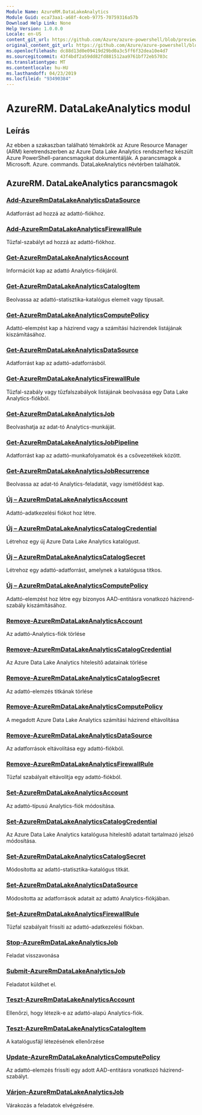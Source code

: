 ```yaml
---
Module Name: AzureRM.DataLakeAnalytics
Module Guid: eca73aa1-a68f-4ceb-9775-70759316a57b
Download Help Link: None
Help Version: 1.0.0.0
Locale: en-US
content_git_url: https://github.com/Azure/azure-powershell/blob/preview/src/ResourceManager/DataLakeAnalytics/Commands.DataLakeAnalytics/help/AzureRM.DataLakeAnalytics.md
original_content_git_url: https://github.com/Azure/azure-powershell/blob/preview/src/ResourceManager/DataLakeAnalytics/Commands.DataLakeAnalytics/help/AzureRM.DataLakeAnalytics.md
ms.openlocfilehash: dc88d13d0e09419d29bd0a3c5ff6f32dea10e4d7
ms.sourcegitcommit: 43f4bdf2a59dd82fd881512aa9761bf72eb5703c
ms.translationtype: MT
ms.contentlocale: hu-HU
ms.lasthandoff: 04/23/2019
ms.locfileid: "93490384"
---
```

# AzureRM. DataLakeAnalytics modul
## Leírás
Az ebben a szakaszban található témakörök az Azure Resource Manager (ARM) keretrendszerben az Azure Data Lake Analytics rendszerhez készült Azure PowerShell-parancsmagokat dokumentálják. A parancsmagok a Microsoft. Azure. commands. DataLakeAnalytics névtérben találhatók.

## AzureRM. DataLakeAnalytics parancsmagok
### [Add-AzureRmDataLakeAnalyticsDataSource](Add-AzureRmDataLakeAnalyticsDataSource.md)
Adatforrást ad hozzá az adattó-fiókhoz.

### [Add-AzureRmDataLakeAnalyticsFirewallRule](Add-AzureRmDataLakeAnalyticsFirewallRule.md)
Tűzfal-szabályt ad hozzá az adattó-fiókhoz.

### [Get-AzureRmDataLakeAnalyticsAccount](Get-AzureRmDataLakeAnalyticsAccount.md)
Információt kap az adattó Analytics-fiókjáról.

### [Get-AzureRmDataLakeAnalyticsCatalogItem](Get-AzureRmDataLakeAnalyticsCatalogItem.md)
Beolvassa az adattó-statisztika-katalógus elemeit vagy típusait.

### [Get-AzureRmDataLakeAnalyticsComputePolicy](Get-AzureRmDataLakeAnalyticsComputePolicy.md)
Adattó-elemzést kap a házirend vagy a számítási házirendek listájának kiszámításához.

### [Get-AzureRmDataLakeAnalyticsDataSource](Get-AzureRmDataLakeAnalyticsDataSource.md)
Adatforrást kap az adattó-adatforrásból.

### [Get-AzureRmDataLakeAnalyticsFirewallRule](Get-AzureRmDataLakeAnalyticsFirewallRule.md)
Tűzfal-szabály vagy tűzfalszabályok listájának beolvasása egy Data Lake Analytics-fiókból.

### [Get-AzureRmDataLakeAnalyticsJob](Get-AzureRmDataLakeAnalyticsJob.md)
Beolvashatja az adat-tó Analytics-munkáját.

### [Get-AzureRmDataLakeAnalyticsJobPipeline](Get-AzureRmDataLakeAnalyticsJobPipeline.md)
Adatforrást kap az adattó-munkafolyamatok és a csővezetékek között.

### [Get-AzureRmDataLakeAnalyticsJobRecurrence](Get-AzureRmDataLakeAnalyticsJobRecurrence.md)
Beolvassa az adat-tó Analytics-feladatát, vagy ismétlődést kap.

### [Új – AzureRmDataLakeAnalyticsAccount](New-AzureRmDataLakeAnalyticsAccount.md)
Adattó-adatkezelési fiókot hoz létre.

### [Új – AzureRmDataLakeAnalyticsCatalogCredential](New-AzureRmDataLakeAnalyticsCatalogCredential.md)
Létrehoz egy új Azure Data Lake Analytics katalógust.

### [Új – AzureRmDataLakeAnalyticsCatalogSecret](New-AzureRmDataLakeAnalyticsCatalogSecret.md)
Létrehoz egy adattó-adatforrást, amelynek a katalógusa titkos.

### [Új – AzureRmDataLakeAnalyticsComputePolicy](New-AzureRmDataLakeAnalyticsComputePolicy.md)
Adattó-elemzést hoz létre egy bizonyos AAD-entitásra vonatkozó házirend-szabály kiszámításához.

### [Remove-AzureRmDataLakeAnalyticsAccount](Remove-AzureRmDataLakeAnalyticsAccount.md)
Az adattó-Analytics-fiók törlése

### [Remove-AzureRmDataLakeAnalyticsCatalogCredential](Remove-AzureRmDataLakeAnalyticsCatalogCredential.md)
Az Azure Data Lake Analytics hitelesítő adatainak törlése

### [Remove-AzureRmDataLakeAnalyticsCatalogSecret](Remove-AzureRmDataLakeAnalyticsCatalogSecret.md)
Az adattó-elemzés titkának törlése

### [Remove-AzureRmDataLakeAnalyticsComputePolicy](Remove-AzureRmDataLakeAnalyticsComputePolicy.md)
A megadott Azure Data Lake Analytics számítási házirend eltávolítása

### [Remove-AzureRmDataLakeAnalyticsDataSource](Remove-AzureRmDataLakeAnalyticsDataSource.md)
Az adatforrások eltávolítása egy adattó-fiókból.

### [Remove-AzureRmDataLakeAnalyticsFirewallRule](Remove-AzureRmDataLakeAnalyticsFirewallRule.md)
Tűzfal szabályait eltávolítja egy adattó-fiókból.

### [Set-AzureRmDataLakeAnalyticsAccount](Set-AzureRmDataLakeAnalyticsAccount.md)
Az adattó-típusú Analytics-fiók módosítása.

### [Set-AzureRmDataLakeAnalyticsCatalogCredential](Set-AzureRmDataLakeAnalyticsCatalogCredential.md)
Az Azure Data Lake Analytics katalógusa hitelesítő adatait tartalmazó jelszó módosítása.

### [Set-AzureRmDataLakeAnalyticsCatalogSecret](Set-AzureRmDataLakeAnalyticsCatalogSecret.md)
Módosította az adattó-statisztika-katalógus titkát.

### [Set-AzureRmDataLakeAnalyticsDataSource](Set-AzureRmDataLakeAnalyticsDataSource.md)
Módosította az adatforrások adatait az adattó Analytics-fiókjában.

### [Set-AzureRmDataLakeAnalyticsFirewallRule](Set-AzureRmDataLakeAnalyticsFirewallRule.md)
Tűzfal szabályait frissíti az adattó-adatkezelési fiókban.

### [Stop-AzureRmDataLakeAnalyticsJob](Stop-AzureRmDataLakeAnalyticsJob.md)
Feladat visszavonása

### [Submit-AzureRmDataLakeAnalyticsJob](Submit-AzureRmDataLakeAnalyticsJob.md)
Feladatot küldhet el.

### [Teszt-AzureRmDataLakeAnalyticsAccount](Test-AzureRmDataLakeAnalyticsAccount.md)
Ellenőrzi, hogy létezik-e az adattó-alapú Analytics-fiók.

### [Teszt-AzureRmDataLakeAnalyticsCatalogItem](Test-AzureRmDataLakeAnalyticsCatalogItem.md)
A katalógusfájl létezésének ellenőrzése

### [Update-AzureRmDataLakeAnalyticsComputePolicy](Update-AzureRmDataLakeAnalyticsComputePolicy.md)
Az adattó-elemzés frissíti egy adott AAD-entitásra vonatkozó házirend-szabályt.

### [Várjon-AzureRmDataLakeAnalyticsJob](Wait-AzureRmDataLakeAnalyticsJob.md)
Várakozás a feladatok elvégzésére.

